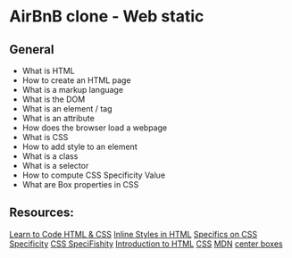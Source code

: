 #  AirBnB clone - Web static
## General
- What is HTML
- How to create an HTML page
- What is a markup language
- What is the DOM
- What is an element / tag
- What is an attribute
- How does the browser load a webpage
- What is CSS
- How to add style to an element
- What is a class
- What is a selector
- How to compute CSS Specificity Value
- What are Box properties in CSS
## Resources:
[Learn to Code HTML & CSS](https://learn.shayhowe.com/html-css/)
[Inline Styles in HTML](https://www.codecademy.com/articles/html-inline-styles)
[Specifics on CSS Specificity](https://css-tricks.com/specifics-on-css-specificity/)
[CSS SpeciFishity](http://www.standardista.com/wp-content/uploads/2012/01/specificity3.pdf)
[Introduction to HTML](https://developer.mozilla.org/en-US/docs/Learn/HTML/Introduction_to_HTML)
[CSS](https://developer.mozilla.org/en-US/docs/Learn/CSS)
[MDN](https://developer.mozilla.org/en-US/)
[center boxes](https://css-tricks.com/centering-css-complete-guide/)
